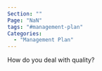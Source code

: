 ```yaml
---
Section: ""
Page: "NaN"
tags: "#management-plan"
Categories:
  - "Management Plan"
---
```


How do you deal with quality?
